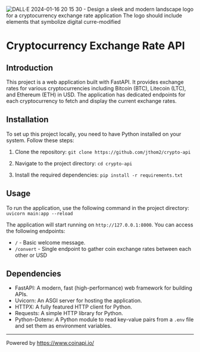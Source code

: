 ![DALL·E 2024-01-16 20 15 30 - Design a sleek and modern landscape logo for a cryptocurrency exchange rate application  The logo should include elements that symbolize digital curre-modified](https://github.com/jthom2/crypto-api/assets/134821369/fc4765de-b914-4d18-980a-5bccd12898f8)
# Cryptocurrency Exchange Rate API

## Introduction
This project is a web application built with FastAPI. It provides exchange rates for various cryptocurrencies including Bitcoin (BTC), Litecoin (LTC), and Ethereum (ETH) in USD. The application has dedicated endpoints for each cryptocurrency to fetch and display the current exchange rates.

## Installation
To set up this project locally, you need to have Python installed on your system. Follow these steps:

1. Clone the repository:
    `git clone https://github.com/jthom2/crypto-api`

2. Navigate to the project directory:
    `cd crypto-api`

3. Install the required dependencies:
    `pip install -r requirements.txt`

## Usage
To run the application, use the following command in the project directory:
    `uvicorn main:app --reload`
    
The application will start running on `http://127.0.0.1:8000`. You can access the following endpoints:
- `/` - Basic welcome message.
- `/convert` - Single endpoint to gather coin exchange rates between each other or USD

## Dependencies
- FastAPI: A modern, fast (high-performance) web framework for building APIs.
- Uvicorn: An ASGI server for hosting the application.
- HTTPX: A fully featured HTTP client for Python.
- Requests: A simple HTTP library for Python.
- Python-Dotenv: A Python module to read key-value pairs from a `.env` file and set them as environment variables.

---

Powered by https://www.coinapi.io/

